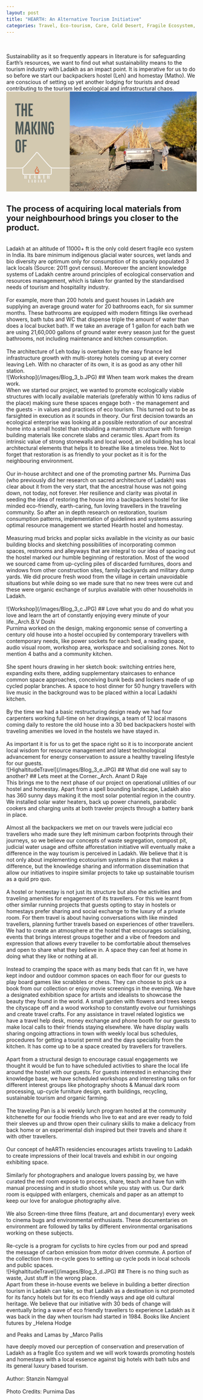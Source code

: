 ```yaml
---
layout: post
title: "HEARTH: An Alternative Tourism Initiative"
categories: Travel, Eco-tourism, Care, Cold Desert, Fragile Ecosystem, Travelling Ladakh 2018, Infrastructure, Architecture, Local, Leh,Ladakh
---
```

<br/><br/>
Sustainability as it so frequently appears in literature is for safeguarding Earth’s resources, we want to find out what sustainability means to the tourism industry with Ladakh as an impact point. It is imperative for us to do so before we start our backpackers hostel (Leh) and homestay (Matho). We are conscious of setting up yet another lodging for tourists and dread contributing to the tourism led ecological and infrastructural chaos. 
<br/>
![Procuring materials](/images/Blog_3_a.JPG)
## The process of acquiring local materials from your neighbourhood brings you closer to the product.
<br/>
Ladakh at an altitude of 11000+ ft is the only cold desert fragile eco system in India. Its bare minimum indigenous glacial water sources, wet lands and bio diversity are optimum only for consumption of its sparkly populated 3 lack locals (Source: 2011 govt census). Moreover the ancient knowledge systems of Ladakh centre around principles of ecological conservation and resources management, which is taken for granted by the standardised needs of tourism and hospitality industry. 
<br/><br/>
For example, more than 200 hotels and guest houses in Ladakh are supplying an average ground water for 20 bathrooms each, for six summer months. These bathrooms are equipped with modern fittings like overhead showers, bath tubs and WC that dispense triple the amount of water than does a local bucket bath. If we take an average of 1 gallon for each bath we are using 21,60,000 gallons of ground water every season just for the guest bathrooms, not including maintenance and kitchen consumption. 
<br/><br/>
The architecture of Leh today is overtaken by the easy finance led infrastructure growth with multi-storey hotels coming up at every corner leaving Leh. With no character of its own, it is as good as any other hill station.
<br/>
![Workshop](/images/Blog_3_b.JPG)
## When team work makes the dream work.
<br/>
When we started our project, we wanted to promote ecologically viable structures with locally available materials (preferably within 10 kms radius of the place) making sure these spaces engage both - the management and the guests - in values and practices of eco tourism. This turned out to be as farsighted in execution as it sounds in theory. Our first decision towards an ecological enterprise was looking at a possible restoration of our ancestral home into a small hostel than rebuilding a mammoth structure with foreign building materials like concrete slabs and ceramic tiles. Apart from its intrinsic value of strong stonewalls and local wood, an old building has local architectural elements that helps it to breathe like a timeless tree. Not to forget that restoration is as friendly to your pocket as it is for the neighbouring environment.
<br/><br/>
Our in-house architect and one of the promoting partner Ms. Purnima Das (who previously did her research on sacred architecture of Ladakh) was clear about it from the very start, that the ancestral house was not going down, not today, not forever. Her resilience and clarity was pivotal in seeding the idea of restoring the house into a backpackers hostel for like minded eco-friendly, earth-caring, fun loving travellers in the traveling community. So after an in depth research on restoration, tourism consumption patterns, implementation of guidelines and systems assuring optimal resource management we started Hearth hostel and homestay.   
<br/><br/>
Measuring mud bricks and poplar sicks available in the vicinity as our basic building blocks and sketching possibilities of incorporating common spaces, restrooms and alleyways that are integral to our idea of spacing out the hostel marked our humble beginning of restoration. Most of the wood we sourced came from up-cycling piles of discarded furnitures, doors and windows from other construction sites, family backyards and military dump yards. We did procure fresh wood from the village in certain unavoidable situations but while doing so we made sure that no new trees were cut and these were organic exchange of surplus available with other households in Ladakh.   
<br/><br/>
![Workshop](/images/Blog_3_c.JPG)
## Love what you do and do what you love and learn the art of constantly enjoying every minute of your life._Arch.B.V Doshi

<br/>
Purnima worked on the design, making ergonomic sense of converting a century old house into a hostel occupied by contemporary travellers with contemporary needs, like power sockets for each bed, a reading space, audio visual room, workshop area, workspace and socialising zones. Not to mention 4 baths and a community kitchen. 
<br/><br/>
She spent hours drawing in her sketch book: switching entries here, expanding exits there, adding supplementary staircases to enhance common space approaches, conceiving bunk beds and lockers made of up cycled poplar branches. A space to host dinner for 50 hungry travellers with live music in the background was to be placed within a local Ladakhi kitchen. 
<br/><br/>
By the time we had a basic restructuring design ready we had four carpenters working full-time on her drawings, a team of 12 local masons coming daily to restore the old house into a 30 bed backpackers hostel with traveling amenities we loved in the hostels we have stayed in.       
<br/><br/>
As important it is for us to get the space right so it is to incorporate ancient local wisdom for resource management and latest technological advancement for energy conservation to assure a healthy traveling lifestyle for our guests. 
<br/>![HighaltitudeTravel](/images/Blog_3_e.JPG)
## What did one wall say to another?
## Lets meet at the Corner._Arch. Anant D Raje

<br/>
This brings me to the next phase of our project on operational utilities of our hostel and homestay. Apart from a spell bounding landscape, Ladakh also has 360 sunny days making it the most solar potential region in the country. We installed solar water heaters, back up power channels, parabolic cookers and charging units at both traveler projects through a battery bank in place. 
<br/><br/>
Almost all the backpackers we met on our travels were judicial eco travellers who made sure they left minimum carbon footprints through their journeys, so we believe our concepts of waste segregation, compost pit, judicial water usage and offsite afforestation initiative will eventually make a difference in the way tourism is perceived in Ladakh. We believe that it is not only about implementing ecotourism systems in place that makes a difference, but the knowledge sharing and information dissemination that allow our initiatives to inspire similar projects to take up sustainable tourism as a quid pro quo.    
<br/><br/>
A hostel or homestay is not just its structure but also the activities and traveling amenities for engagement of its travellers. For this we learnt from other similar running projects that guests opting to stay in hostels or homestays prefer sharing and social exchange to the luxury of a private room. For them travel is about having conversations with like minded travellers, planning further travels based on experiences of other travellers. We had to create an atmosphere at the hostel that encourages socialising, events that brings interest groups together and a vibe of freedom and expression that allows every traveller to be comfortable about themselves and open to share what they believe in. A space they can feel at home in doing what they like or nothing at all.  
	<br/><br/>
Instead to cramping the space with as many beds that can fit in, we have kept indoor and outdoor common spaces on each floor for our guests to play board games like scrabbles or chess. They can choose to pick up a book from our collection or enjoy movie screenings in the evening. We have a designated exhibition space for artists and idealists to showcase the beauty they found in the world. A small garden with flowers and trees keeps the cityscape off and a wood workshop to constantly evolve our furnishings and create travel crafts. For any assistance in travel related logistics we have a travel help desk, money exchange and phone booth for our guests to make local calls to their friends staying elsewhere. We have display walls sharing ongoing attractions in town with weekly local bus schedules, procedures for getting a tourist permit and the days speciality from the kitchen. It has come up to be a space created by travellers for travellers. 
<br/><br/>
Apart from a structural design to encourage casual engagements we thought it would be fun to have scheduled activities to share the local life around the hostel with our guests. For guests interested in enhancing their knowledge base, we have scheduled workshops and interesting talks on for different interest groups like photography shoots & Manual dark room processing, up-cycle furniture design, earth buildings, recycling, sustainable tourism and organic farming. 
<br/><br/>
The traveling Pan is a bi weekly lunch program hosted at the community kitchenette for our foodie friends who live to eat and are ever ready to fold their sleeves up and throw open their culinary skills to make a delicacy from back home or an experimental dish inspired but their travels and share it with other travellers. 
<br/><br/>
Our concept of heARTh residencies encourages artists traveling to Ladakh to create impressions of their local travels and exhibit in our ongoing exhibiting space. 
<br/><br/>
Similarly for photographers and analogue lovers passing by, we have curated the red room exposè to process, share, teach and have fun with manual processing and in studio shoot while you stay with us. Our dark room is equipped with enlargers, chemicals and paper as an attempt to keep our love for analogue photography alive.  
<br/><br/>
We also Screen-time three films (feature, art and documentary) every week to cinema bugs and environmental enthusiasts. These documentaries on environment are followed by talks by different environmental organisations working on these subjects.   
<br/><br/>
Re-cycle is a program for cyclists to hire cycles from our pod and spread the message of carbon emission from motor driven commute. A portion of the collection from re-cycle goes to setting up cycle pods in local schools and public spaces. 
<br/>![HighaltitudeTravel](/images/Blog_3_d.JPG)
## There is no thing such as waste, Just stuff in the wrong place.
<br/>
Apart from these in-house events we believe in building a better direction tourism in Ladakh can take, so that Ladakh as a destination is not promoted for its fancy hotels but for its eco friendly ways and age old cultural heritage. We believe that our initiative with 30 beds of change will eventually bring a wave of eco friendly travellers to experience Ladakh as it was back in the day when tourism had started in 1984. 
Books like Ancient futures by _Helena Hodge 

and Peaks and Lamas by _Marco Pallis 

have deeply moved our perception of conservation and preservation of Ladakh as a fragile Eco system and we will work towards promoting hostels and homestays with a local essence against big hotels with bath tubs and its general luxury based tourism. 
<br/><br/>
Author: Stanzin Namgyal
<br/><br/>
Photo Credits: Purnima Das
